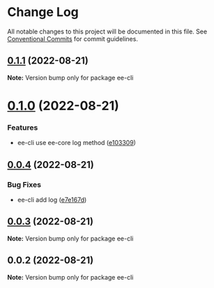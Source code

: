 # Change Log

All notable changes to this project will be documented in this file.
See [Conventional Commits](https://conventionalcommits.org) for commit guidelines.

## [0.1.1](https://github.com/echoLC/lerna-v5-demo/compare/ee-cli@0.1.0...ee-cli@0.1.1) (2022-08-21)

**Note:** Version bump only for package ee-cli





# [0.1.0](https://github.com/echoLC/lerna-v5-demo/compare/ee-cli@0.0.4...ee-cli@0.1.0) (2022-08-21)


### Features

* ee-cli use ee-core log method ([e103309](https://github.com/echoLC/lerna-v5-demo/commit/e103309e9c0772bf0ba88b723da434e6d0ca06af))





## [0.0.4](https://github.com/echoLC/lerna-v5-demo/compare/ee-cli@0.0.3...ee-cli@0.0.4) (2022-08-21)


### Bug Fixes

* ee-cli add log ([e7e167d](https://github.com/echoLC/lerna-v5-demo/commit/e7e167dc578aa1be2432a32f0a17b8997586cf5e))





## [0.0.3](https://github.com/echoLC/lerna-v5-demo/compare/ee-cli@0.0.2...ee-cli@0.0.3) (2022-08-21)

**Note:** Version bump only for package ee-cli





## 0.0.2 (2022-08-21)

**Note:** Version bump only for package ee-cli
